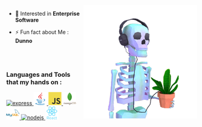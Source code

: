 <!-- <h1 align="center">Now, you're with Min Htet Aung</h1> -->
<!-- <h3 align="center">Busy as usual.</h3> -->
<!-- <img align="right" alt="profile img" width="300" src="https://www.format.com/wp-content/uploads/jjjjjohn-skeleton-5.gif"> -->
<img align="right" alt="profile img" width="300" src="https://github.com/minhtetaung672765/minhtetaung672765/blob/main/skeleton-pf.gif">

<!-- - 🌱 I’m currently on **Full Stack Development** -->

- 📌 Interested in **Enterprise Software**

- ⚡ Fun fact about Me : **Dunno**


<!--
<h3 align="left">Connect with me:</h3>
<p align="left">
<a href="https://fb.com/v.ip.35325" target="blank"><img align="center" src="https://raw.githubusercontent.com/rahuldkjain/github-profile-readme-generator/master/src/images/icons/Social/facebook.svg" alt="v.ip.35325" height="30" width="40" /></a>
</p>
-->
<br><br>
<h3 align="left">Languages and Tools that my hands on :</h3>
<p align="left"> <a href="https://expressjs.com" target="_blank" rel="noreferrer"> <img src="https://upload.wikimedia.org/wikipedia/commons/thumb/8/88/Status_iucn_EX_icon.svg/480px-Status_iucn_EX_icon.svg.png" alt="express" width="35" height="35"/> </a> <a href="https://www.java.com" target="_blank" rel="noreferrer"> <img src="https://raw.githubusercontent.com/devicons/devicon/master/icons/java/java-original.svg" alt="java" width="35" height="35"/> </a> <a href="https://developer.mozilla.org/en-US/docs/Web/JavaScript" target="_blank" rel="noreferrer"> <img src="https://raw.githubusercontent.com/devicons/devicon/master/icons/javascript/javascript-original.svg" alt="javascript" width="35" height="35"/> </a> <a href="https://www.mongodb.com/" target="_blank" rel="noreferrer"> <img src="https://raw.githubusercontent.com/devicons/devicon/master/icons/mongodb/mongodb-original-wordmark.svg" alt="mongodb" width="35" height="35"/> </a> <a href="https://www.mysql.com/" target="_blank" rel="noreferrer"> <img src="https://raw.githubusercontent.com/devicons/devicon/master/icons/mysql/mysql-original-wordmark.svg" alt="mysql" width="35" height="35"/> </a> <a href="https://nodejs.org" target="_blank" rel="noreferrer"> <img src="https://miro.medium.com/v2/resize:fit:800/1*bc9pmTiyKR0WNPka2w3e0Q.png" alt="nodejs" width="35" height="35"/> </a> <a href="https://reactjs.org/" target="_blank" rel="noreferrer"> <img src="https://raw.githubusercontent.com/devicons/devicon/master/icons/react/react-original-wordmark.svg" alt="react" width="35" height="35"/> </a> </p>
